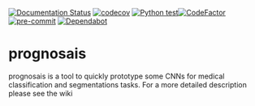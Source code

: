 [![Documentation Status](https://readthedocs.org/projects/prognosais/badge/?version=latest)](https://prognosais.readthedocs.io/en/latest/?badge=latest) [![codecov](https://codecov.io/gh/Svdvoort/prognosais/branch/master/graph/badge.svg?token=HTHVINR6Y8)](https://codecov.io/gh/Svdvoort/prognosais) [![Python test](https://github.com/Svdvoort/prognosais/workflows/Python%20test/badge.svg)](https://github.com/Svdvoort/prognosais/actions?query=workflow%3A%22Python+test%22)[![CodeFactor](https://www.codefactor.io/repository/github/svdvoort/prognosais/badge)](https://www.codefactor.io/repository/github/svdvoort/prognosais)[![pre-commit](https://img.shields.io/badge/pre--commit-enabled-brightgreen?logo=pre-commit&logoColor=white)](https://github.com/pre-commit/pre-commit)
[![Dependabot](https://flat.badgen.net/dependabot/Svdvoort/prognosais?icon=dependabot)](https://github.com/Svdvoort/prognosais/pulls?q=is%3Aopen+is%3Apr+label%3Adependencies)

# prognosais

prognosais is a tool to quickly prototype some CNNs for medical classification and segmentations tasks.
For a more detailed description please see the wiki
